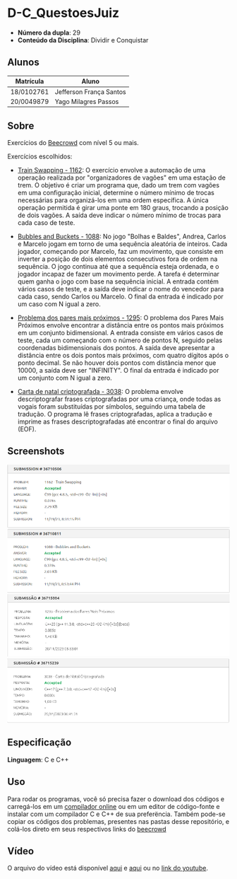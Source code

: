 # D-C_QuestoesJuiz

- **Número da dupla**: 29
- **Conteúdo da Disciplina**: Dividir e Conquistar

## Alunos
| Matrícula  | Aluno                   |
| ---------- | ----------------------- |
| 18/0102761 | Jefferson França Santos |
| 20/0049879 |  Yago Milagres Passos   |

## Sobre 
Exercícios do [Beecrowd](https://www.beecrowd.com.br) com nível 5 ou mais.
  
Exercícios escolhidos:

- [Train Swapping - 1162](https://www.beecrowd.com.br/judge/en/problems/view/1162): O exercício envolve a automação de uma operação realizada por "organizadores de vagões" em uma estação de trem. O objetivo é criar um programa que, dado um trem com vagões em uma configuração inicial, determine o número mínimo de trocas necessárias para organizá-los em uma ordem específica. A única operação permitida é girar uma ponte em 180 graus, trocando a posição de dois vagões. A saída deve indicar o número mínimo de trocas para cada caso de teste.

- [Bubbles and Buckets - 1088](https://www.beecrowd.com.br/judge/en/problems/view/1088): 
No jogo "Bolhas e Baldes", Andrea, Carlos e Marcelo jogam em torno de uma sequência aleatória de inteiros. Cada jogador, começando por Marcelo, faz um movimento, que consiste em inverter a posição de dois elementos consecutivos fora de ordem na sequência. O jogo continua até que a sequência esteja ordenada, e o jogador incapaz de fazer um movimento perde. A tarefa é determinar quem ganha o jogo com base na sequência inicial. A entrada contém vários casos de teste, e a saída deve indicar o nome do vencedor para cada caso, sendo Carlos ou Marcelo. O final da entrada é indicado por um caso com N igual a zero.

- [Problema dos pares mais próximos - 1295](https://www.beecrowd.com.br/repository/UOJ_1295.html): O problema dos Pares Mais Próximos envolve encontrar a distância entre os pontos mais próximos em um conjunto bidimensional. A entrada consiste em vários casos de teste, cada um começando com o número de pontos N, seguido pelas coordenadas bidimensionais dos pontos. A saída deve apresentar a distância entre os dois pontos mais próximos, com quatro dígitos após o ponto decimal. Se não houver dois pontos com distância menor que 10000, a saída deve ser "INFINITY". O final da entrada é indicado por um conjunto com N igual a zero.
  
- [Carta de natal criptografada - 3038](https://www.beecrowd.com.br/repository/UOJ_3038.html): O problema envolve descriptografar frases criptografadas por uma criança, onde todas as vogais foram substituídas por símbolos, seguindo uma tabela de tradução. O programa lê frases criptografadas, aplica a tradução e imprime as frases descriptografadas até encontrar o final do arquivo (EOF).
  
## Screenshots

![Accepted 1162](./Train_Swapping_1162/1162.png)
![Accepted 1088](./Bubbles_and_Buckets_1088/1088.png)
![Accepted 1295](./Problema_dos_pares_mais_proximos_1295/1295.png)
![Accepted 3038](./Carta_de_natal_criptografada_3038/3038.png)

## Especificação
**Linguagem**: C e C++<br>

## Uso 

Para rodar os programas, você só precisa fazer o download dos códigos e carregá-los em um [compilador online](https://www.onlinegdb.com/online_c_compiler) ou em um editor de código-fonte e instalar com um compilador C e C++ de sua preferëncia. Também pode-se copiar os códigos dos problemas, presentes nas pastas desse repositório, e colá-los direto em seus respectivos links do [beecrowd](https://www.beecrowd.com.br/)

## Vídeo

O arquivo do vídeo está disponível [aqui](./apresentacao.mp4) e [aqui](./Apresentaçao_PA.mp4) ou no [link do youtube](https://youtu.be/WyOJDrcuZT4).
